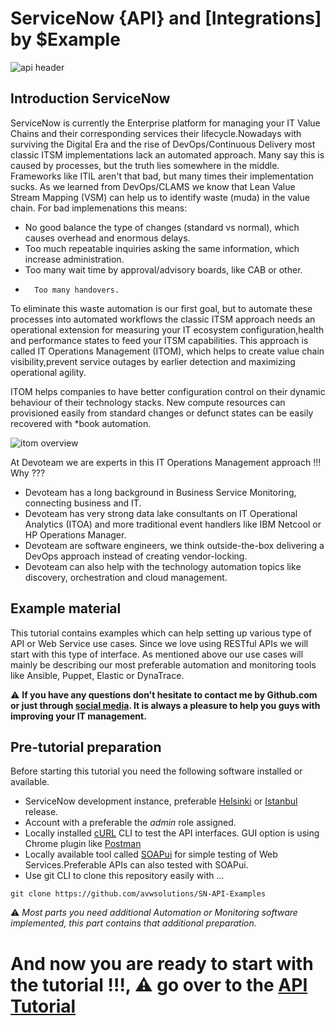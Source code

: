 # ServiceNow {API} and [Integrations] by $Example 

<img src="https://raw.githubusercontent.com/avwsolutions/SN-API-Examples/master/Content/header.png" alt="api header">

## Introduction ServiceNow
ServiceNow is currently the Enterprise platform for managing your IT Value Chains and their corresponding services their lifecycle.Nowadays with surviving the Digital Era and the rise of DevOps/Continuous Delivery most classic ITSM implementations lack an automated approach. Many say this is caused by processes, but the truth lies somewhere in the middle. Frameworks like ITIL aren't that bad, but many times their implementation sucks. As we learned from DevOps/CLAMS we know that Lean Value Stream Mapping (VSM) can help us to identify waste (muda) in the value chain.
For bad implemenations this means:
-	No good balance the type of changes (standard vs normal), which causes overhead and enormous delays.
-	Too much repeatable inquiries asking the same information, which increase administration.
-	Too many wait time by approval/advisory boards, like CAB or other.
-       Too many handovers.

To eliminate this waste automation is our first goal, but to automate these processes into automated workflows the classic ITSM approach needs an operational extension for measuring your IT ecosystem configuration,health and performance states to feed your ITSM capabilities. This approach is called IT Operations Management (ITOM), which helps to create value chain visibility,prevent service outages by earlier detection and maximizing operational agility. 

ITOM helps companies to have better configuration control on their dynamic behaviour of their technology stacks. New compute resources can provisioned easily from standard changes or defunct states can be easily recovered with *book automation.

<img src="https://raw.githubusercontent.com/avwsolutions/SN-API-Examples/master/Content/itom-overview.png" alt="itom overview">

At Devoteam we are experts in this IT Operations Management approach !!! Why ???

-	Devoteam has a long background in Business Service Monitoring, connecting business and IT.
-	Devoteam has very strong data lake consultants on IT Operational Analytics (ITOA) and more traditional event handlers like IBM Netcool or HP Operations Manager.
-	Devoteam are software engineers, we think outside-the-box delivering a DevOps approach instead of creating vendor-locking. 
-	Devoteam can also help with the technology automation topics like discovery, orchestration and cloud management. 

## Example material
This tutorial contains examples which can help setting up various type of API or Web Service use cases. Since we love using RESTful APIs we will start with this type of interface. As mentioned above our use cases will mainly be describing our most preferable automation and monitoring tools like Ansible, Puppet, Elastic or DynaTrace.

:warning: **If you have any questions don't hesitate to contact me by Github.com or just through [social media](https://www.avwsolutions.nl). It is always a pleasure to help you guys with improving your IT management.**

## Pre-tutorial preparation
Before starting this tutorial you need the following software installed or available.
-	ServiceNow development instance, preferable [Helsinki](https://docs.servicenow.com/category/helsinki) or [Istanbul](https://docs.servicenow.com/category/istanbul) release.
-	Account with a preferable the *admin* role assigned.
-	Locally installed [cURL](https://curl.haxx.se/docs/manpage.html) CLI to test the API interfaces. GUI option is using Chrome plugin like [Postman](https://chrome.google.com/webstore/detail/postman/fhbjgbiflinjbdggehcddcbncdddomop)
-	Locally available tool called [SOAPui](https://www.soapui.org/downloads/soapui.html) for simple testing of Web Services.Preferable APIs can also tested with SOAPui.
-	Use git CLI to clone this repository easily with ...

`` git clone https://github.com/avwsolutions/SN-API-Examples `` 

:warning: *Most parts you need additional Automation or Monitoring software implemented, this part contains that additional preparation.*
 
# **And now you are ready to start with the tutorial !!!, :warning: go over to the [API Tutorial](https://github.com/avwsolutions/SN-API-Examples/blob/master/api.md)**
